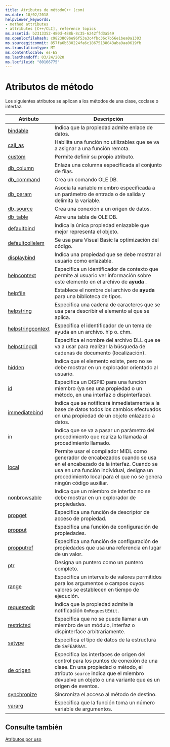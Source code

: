 ```yaml
---
title: Atributos de métodoC++ (com)
ms.date: 10/02/2018
helpviewer_keywords:
- method attributes
- attributes [C++/CLI], reference topics
ms.assetid: b2313352-480d-488b-8c35-6242ffd3a549
ms.openlocfilehash: c9823869be96f53a3c4fbc36c7b56e1bea0a1303
ms.sourcegitcommit: 857fa6b530224fa6c18675138043aba9aa0619fb
ms.translationtype: MT
ms.contentlocale: es-ES
ms.lasthandoff: 03/24/2020
ms.locfileid: "80166775"
---
```

# <a name="method-attributes"></a>Atributos de método

Los siguientes atributos se aplican a los métodos de una clase, coclase o interfaz.

|Atributo|Descripción|
|---------------|-----------------|
|[bindable](bindable.md)|Indica que la propiedad admite enlace de datos.|
|[call_as](call-as.md)|Habilita una función no utilizables que se va a asignar a una función remota.|
|[custom](custom-cpp.md)|Permite definir su propio atributo.|
|[db_column](db-column.md)|Enlaza una columna especificada al conjunto de filas.|
|[db_command](db-command.md)|Crea un comando OLE DB.|
|[db_param](db-param.md)|Asocia la variable miembro especificada a un parámetro de entrada o de salida y delimita la variable.|
|[db_source](db-source.md)|Crea una conexión a un origen de datos.|
|[db_table](db-table.md)|Abre una tabla de OLE DB.|
|[defaultbind](defaultbind.md)|Indica la única propiedad enlazable que mejor representa el objeto.|
|[defaultcollelem](defaultcollelem.md)|Se usa para Visual Basic la optimización del código.|
|[displaybind](displaybind.md)|Indica una propiedad que se debe mostrar al usuario como enlazable.|
|[helpcontext](helpcontext.md)|Especifica un identificador de contexto que permite al usuario ver información sobre este elemento en el archivo de **ayuda** .|
|[helpfile](helpfile.md)|Establece el nombre del archivo de **ayuda** para una biblioteca de tipos.|
|[helpstring](helpstring.md)|Especifica una cadena de caracteres que se usa para describir el elemento al que se aplica.|
|[helpstringcontext](helpstringcontext.md)|Especifica el identificador de un tema de ayuda en un archivo. hlp o. chm.|
|[helpstringdll](helpstringdll.md)|Especifica el nombre del archivo DLL que se va a usar para realizar la búsqueda de cadenas de documento (localización).|
|[hidden](hidden.md)|Indica que el elemento existe, pero no se debe mostrar en un explorador orientado al usuario.|
|[id](id.md)|Especifica un DISPID para una función miembro (ya sea una propiedad o un método, en una interfaz o dispinterface).|
|[immediatebind](immediatebind.md)|Indica que se notificará inmediatamente a la base de datos todos los cambios efectuados en una propiedad de un objeto enlazado a datos.|
|[in](in-cpp.md)|Indica que se va a pasar un parámetro del procedimiento que realiza la llamada al procedimiento llamado.|
|[local](local-cpp.md)|Permite usar el compilador MIDL como generador de encabezados cuando se usa en el encabezado de la interfaz. Cuando se usa en una función individual, designa un procedimiento local para el que no se genera ningún código auxiliar.|
|[nonbrowsable](nonbrowsable.md)|Indica que un miembro de interfaz no se debe mostrar en un explorador de propiedades.|
|[propget](propget.md)|Especifica una función de descriptor de acceso de propiedad.|
|[propput](propput.md)|Especifica una función de configuración de propiedades.|
|[propputref](propputref.md)|Especifica una función de configuración de propiedades que usa una referencia en lugar de un valor.|
|[ptr](ptr.md)|Designa un puntero como un puntero completo.|
|[range](range-cpp.md)|Especifica un intervalo de valores permitidos para los argumentos o campos cuyos valores se establecen en tiempo de ejecución.|
|[requestedit](requestedit.md)|Indica que la propiedad admite la notificación `OnRequestEdit`.|
|[restricted](restricted.md)|Especifica que no se puede llamar a un miembro de un módulo, interfaz o dispinterface arbitrariamente.|
|[satype](satype.md)|Especifica el tipo de datos de la estructura de `SAFEARRAY`.|
|[de origen](source-cpp.md)|Especifica las interfaces de origen del control para los puntos de conexión de una clase. En una propiedad o método, el atributo `source` indica que el miembro devuelve un objeto o una variante que es un origen de eventos.|
|[synchronize](synchronize.md)|Sincroniza el acceso al método de destino.|
|[vararg](vararg.md)|Especifica que la función toma un número variable de argumentos.|

## <a name="see-also"></a>Consulte también

[Atributos por uso](attributes-by-usage.md)
